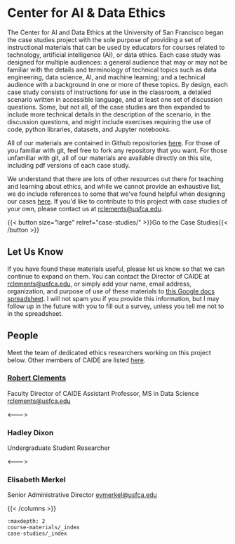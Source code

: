 # Center for AI & Data Ethics

The Center for AI and Data Ethics at the University of San Francisco began the case studies project with the sole purpose of providing a set of instructional materials that can be used by educators for courses related to technology, artificial intelligence (AI), or data ethics. Each case study was designed for multiple audiences: a general audience that may or may not be familiar with the details and terminology of technical topics such as data engineering, data science, AI, and machine learning; and a technical audience with a background in one or more of these topics. By design, each case study consists of instructions for use in the classroom, a detailed scenario written in accessible language, and at least one set of discussion questions. Some, but not all, of the case studies are then expanded to include more technical details in the description of the scenario, in the discussion questions, and might include exercises requiring the use of code, python libraries, datasets, and Jupyter notebooks.

All of our materials are contained in Github repositories [here](). For those of you familiar with git, feel free to fork any repository that you want. For those unfamiliar with git, all of our materials are available directly on this site, including pdf versions of each case study.

We understand that there are lots of other resources out there for teaching and learning about ethics, and while we cannot provide an exhaustive list, we do include references to some that we've found helpful when designing our cases [here](). If you'd like to contribute to this project with case studies of your own, please contact us at rclements@usfca.edu.

{{< button size="large" relref="case-studies/" >}}Go to the Case Studies{{< /button >}}

## Let Us Know

If you have found these materials useful, please let us know so that we can continue to expand on them. You can contact the Director of CAIDE at rclements@usfca.edu, or simply add your name, email address, organization, and purpose of use of these materials to [this Google docs spreadsheet](). I will not spam you if you provide this information, but I may follow up in the future with you to fill out a survey, unless you tell me not to in the spreadsheet.

## People

Meet the team of dedicated ethics researchers working on this project below. Other members of CAIDE are listed [here](https://www.usfca.edu/data-institute/centers-initiatives/caide/who-we-are).

### [Robert Clements](https://www.usfca.edu/faculty/robert-clements)
Faculty Director of CAIDE
Assistant Professor, MS in Data Science
rclements@usfca.edu
<!-- {{< img name="robert" size="small" lazy=false >}} -->

<--->

### Hadley Dixon
Undergraduate Student Researcher
<!--{{< img name="hadley" size="small" lazy=false >}}-->

<--->

### Elisabeth Merkel
Senior Administrative Director
evmerkel@usfca.edu
<!--{{< img name="lis" size="tiny" lazy=false >}} -->

{{< /columns >}}

```{toctree}
:maxdepth: 2
course-materials/_index
case-studies/_index
```
